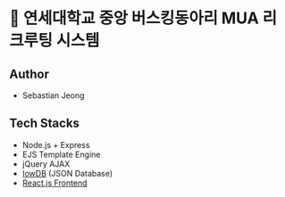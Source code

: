 # 🎵 연세대학교 중앙 버스킹동아리 MUA 리크루팅 시스템

## Author
- Sebastian Jeong

## Tech Stacks
- Node.js + Express
- EJS Template Engine
- jQuery AJAX
- [lowDB](https://github.com/typicode/lowdb) (JSON Database)
- [React.js Frontend](https://github.com/sebastianrcnt/mua-audition)
